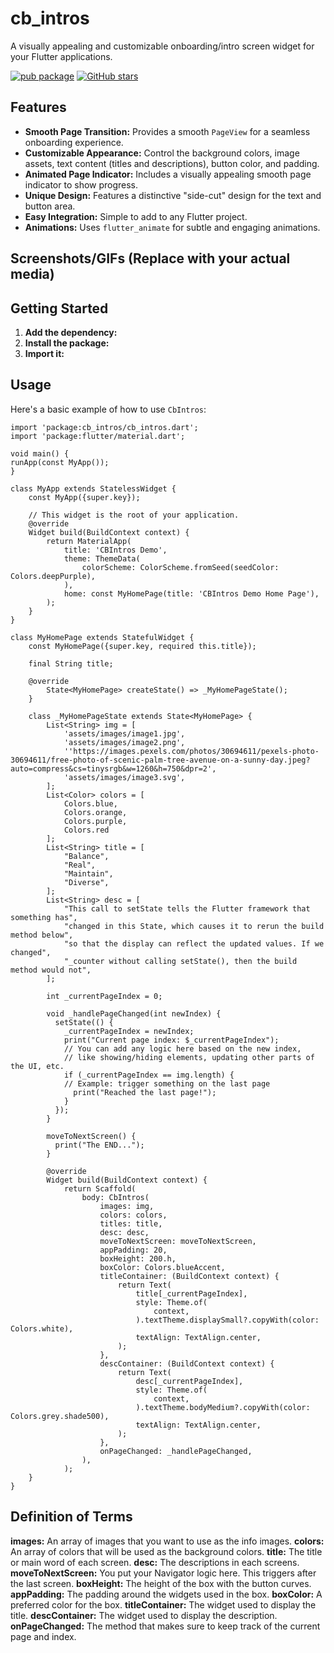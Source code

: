 # cb_intros

A visually appealing and customizable onboarding/intro screen widget for your Flutter applications.


[![pub package](https://img.shields.io/pub/v/cb_intros.svg)](https://pub.dev/packages/cb_intros)
[![GitHub stars](https://img.shields.io/github/stars/connelevalsam/cb-intros.git)](https://github.com/connelevalsam/cb-intros.git)

## Features

* **Smooth Page Transition:**  Provides a smooth `PageView` for a seamless onboarding experience.
* **Customizable Appearance:** Control the background colors, image assets, text content (titles and
  descriptions), button color, and padding.
* **Animated Page Indicator:** Includes a visually appealing smooth page indicator to show progress.
* **Unique Design:** Features a distinctive "side-cut" design for the text and button area.
* **Easy Integration:** Simple to add to any Flutter project.
* **Animations:** Uses `flutter_animate` for subtle and engaging animations.

## Screenshots/GIFs (Replace with your actual media)

<!-- Add screenshots or GIFs here to showcase your package visually -->
<!-- For example:
![Alt on Android](assets/examples/Screenshot01.png)
![Alt on Android](assets/examples/Screenshot02.png)
![Alt on iOS](assets/examples/Screenshot03.png)
![Alt on iOS](assets/examples/Screenshot03.png)
-->

## Getting Started

1. **Add the dependency:**
2. **Install the package:**
3. **Import it:**

## Usage

Here's a basic example of how to use `CbIntros`:

    import 'package:cb_intros/cb_intros.dart';
    import 'package:flutter/material.dart';
    
    void main() {
    runApp(const MyApp());
    }
    
    class MyApp extends StatelessWidget {
        const MyApp({super.key});
    
        // This widget is the root of your application.
        @override
        Widget build(BuildContext context) {
            return MaterialApp(
                title: 'CBIntros Demo',
                theme: ThemeData(
                    colorScheme: ColorScheme.fromSeed(seedColor: Colors.deepPurple),
                ),
                home: const MyHomePage(title: 'CBIntros Demo Home Page'),
            );
        }
    }
    
    class MyHomePage extends StatefulWidget {
        const MyHomePage({super.key, required this.title});
    
        final String title;
    
        @override
            State<MyHomePage> createState() => _MyHomePageState();
        }
    
        class _MyHomePageState extends State<MyHomePage> {
            List<String> img = [
                'assets/images/image1.jpg',
                'assets/images/image2.png',
                ''https://images.pexels.com/photos/30694611/pexels-photo-30694611/free-photo-of-scenic-palm-tree-avenue-on-a-sunny-day.jpeg?auto=compress&cs=tinysrgb&w=1260&h=750&dpr=2',
                'assets/images/image3.svg',
            ];
            List<Color> colors = [
                Colors.blue,
                Colors.orange,
                Colors.purple,
                Colors.red
            ];
            List<String> title = [
                "Balance",
                "Real",
                "Maintain",
                "Diverse",
            ];
            List<String> desc = [
                "This call to setState tells the Flutter framework that something has",
                "changed in this State, which causes it to rerun the build method below",
                "so that the display can reflect the updated values. If we changed",
                "_counter without calling setState(), then the build method would not",
            ];
            
            int _currentPageIndex = 0;

            void _handlePageChanged(int newIndex) {
              setState(() {
                _currentPageIndex = newIndex;
                print("Current page index: $_currentPageIndex");
                // You can add any logic here based on the new index,
                // like showing/hiding elements, updating other parts of the UI, etc.
                if (_currentPageIndex == img.length) {
                // Example: trigger something on the last page
                  print("Reached the last page!");
                }
              });
            }
            
            moveToNextScreen() {
              print("The END...");
            }
            
            @override
            Widget build(BuildContext context) {
                return Scaffold(
                    body: CbIntros(
                        images: img,
                        colors: colors,
                        titles: title,
                        desc: desc,
                        moveToNextScreen: moveToNextScreen,
                        appPadding: 20,
                        boxHeight: 200.h,
                        boxColor: Colors.blueAccent,
                        titleContainer: (BuildContext context) {
                            return Text(
                                title[_currentPageIndex],
                                style: Theme.of(
                                    context,
                                ).textTheme.displaySmall?.copyWith(color: Colors.white),
                                textAlign: TextAlign.center,
                            );
                        },
                        descContainer: (BuildContext context) {
                            return Text(
                                desc[_currentPageIndex],
                                style: Theme.of(
                                    context,
                                ).textTheme.bodyMedium?.copyWith(color: Colors.grey.shade500),
                                textAlign: TextAlign.center,
                            );
                        },
                        onPageChanged: _handlePageChanged,
                    ),
                );
        }
    }


## Definition of Terms
**images:** An array of images that you want to use as the info images.
**colors:** An array of colors that will be used as the background colors.
**title:** The title or main word of each screen.
**desc:** The descriptions in each screens.
**moveToNextScreen:** You put your Navigator logic here. This triggers after the last screen.
**boxHeight:** The height of the box with the button curves.
**appPadding:** The padding around the widgets used in the box.
**boxColor:** A preferred color for the box.
**titleContainer:** The widget used to display the title. 
**descContainer:** The widget used to display the description. 
**onPageChanged:** The method that makes sure to keep track of the current page and index.
    
    
